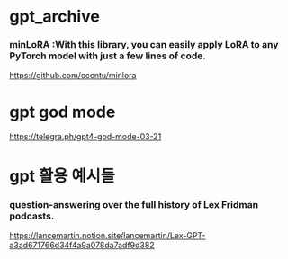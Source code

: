 # gpt_archive


### minLoRA :With this library, you can easily apply LoRA to any PyTorch model with just a few lines of code.

https://github.com/cccntu/minlora




# gpt god mode

https://telegra.ph/gpt4-god-mode-03-21



# gpt 활용 예시들

###  question-answering over the full history of Lex Fridman podcasts. 

https://lancemartin.notion.site/lancemartin/Lex-GPT-a3ad671766d34f4a9a078da7adf9d382

